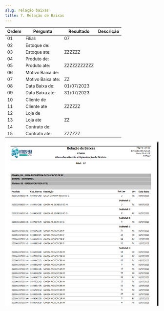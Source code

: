 ```yaml
---
slug: relação baixas
title: 7. Relação de Baixas
---
```

Ordem | Pergunta | Resultado | Descrição
----- | -------- | --------- | ---------
01    |Filial: |07 |
02    |Estoque de: | |
03    |Estoque ate: |ZZZZZZ |
04    |Produto de: | |
05    |Produto ate: |ZZZZZZZZZZZ|
06    |Motivo Baixa de: | |
07    |Motivo Baixa ate: |ZZ |
08    |Data Baixa de: |01/07/2023 |
09    |Data Baixa ate: |31/07/2023 |
10    |Cliente de | |
11    |Cliente ate |ZZZZZZ |
12    |Loja de | |
13    |Loja ate |ZZ |
14    |Contrato de: | |
15    |Contrato ate: |ZZZZZZ |

![Alt text](image.png)
